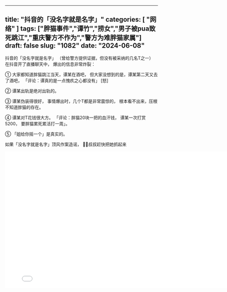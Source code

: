 
---
title: "抖音的「没名字就是名字」"
categories: [ "网络" ]
tags: ["胖猫事件","谭竹","捞女","男子被pua致死跳江","重庆警方不作为","警方为难胖猫家属"]
draft: false
slug: "1082"
date: "2024-06-08"
---







抖音的「没名字就是名字」
（曾给警方提供证据，但没有被采纳的几名T之一）
在抖音开了直播聊天中，
爆出的信息非常炸裂：

① 大家都知道胖猫跳江当天，谭某在酒吧，
但大家没想到的是，谭某第二天又去了酒吧，
「评论：谭真的是一点愧疚之心都没有」 [怒]

② 谭某出轨是绝对出轨的。

③ 谭某伪装得很好，
事情爆出时，几个T都是非常震惊的，
根本看不出来，压根不知道胖猫的存在。

④ 谭某对T花钱很大方。
「评论：胖猫20块一把的血汗钱，
谭某一次打赏5200，
要胖猫累死累活打一周」。

⑤ 「姐给你摇一个」是真实的。 

如果「没名字就是名字」顶风作案造谣，
👮🏻叔叔赶快把她抓起来


<iframe 
    height=450 
    width=800 
    src="/images/胖猫/抖音的「没名字就是名字」/没名字就是名字.mp4" 
    frameborder=0 
    allowfullscreen>
</iframe>